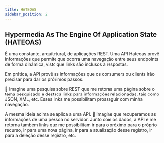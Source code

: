 ```yaml
---
title: HATEOAS
sidebar_position: 2
---
```


## Hypermedia As The Engine Of Application State (HATEOAS)

É uma constante, arquitetural, de aplicações REST.
Uma API Hateoas provê informações que permite que ocorra uma navegação entre seus endpoints de forma dinâmica, visto que links são inclusos à respostas.

Em prática, a API provê as informações que os consumers ou clients irão precisar para dar os próximos passos.

💭 Imagine uma pesquisa sobre REST que me retorna uma página sobre o tema pesquisado e destaca links para informações relacionadas, tais como JSON, XML, etc. Esses links me possibilitam prosseguir com minha navegação.

A mesma ideia acima se aplica a uma API.
💭 Imagine que recuperamos as informações de uma pessoa no servidor. Junto com os dados, a API e me retorna também links que me possibilitam ir para o próximo para o próprio recurso, ir para uma nova página, ir para a atualização desse registro, ir para a deleção desse registro, etc.